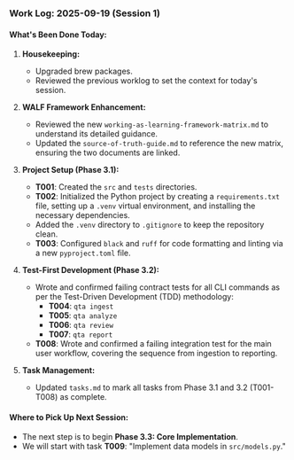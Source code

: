 ### Work Log: 2025-09-19 (Session 1)

#### What's Been Done Today:

1.  **Housekeeping:**
    *   Upgraded brew packages.
    *   Reviewed the previous worklog to set the context for today's session.

2.  **WALF Framework Enhancement:**
    *   Reviewed the new `working-as-learning-framework-matrix.md` to understand its detailed guidance.
    *   Updated the `source-of-truth-guide.md` to reference the new matrix, ensuring the two documents are linked.

3.  **Project Setup (Phase 3.1):**
    *   **T001**: Created the `src` and `tests` directories.
    *   **T002**: Initialized the Python project by creating a `requirements.txt` file, setting up a `.venv` virtual environment, and installing the necessary dependencies.
    *   Added the `.venv` directory to `.gitignore` to keep the repository clean.
    *   **T003**: Configured `black` and `ruff` for code formatting and linting via a new `pyproject.toml` file.

4.  **Test-First Development (Phase 3.2):**
    *   Wrote and confirmed failing contract tests for all CLI commands as per the Test-Driven Development (TDD) methodology:
        *   **T004**: `qta ingest`
        *   **T005**: `qta analyze`
        *   **T006**: `qta review`
        *   **T007**: `qta report`
    *   **T008**: Wrote and confirmed a failing integration test for the main user workflow, covering the sequence from ingestion to reporting.

5.  **Task Management:**
    *   Updated `tasks.md` to mark all tasks from Phase 3.1 and 3.2 (T001-T008) as complete.

#### Where to Pick Up Next Session:

*   The next step is to begin **Phase 3.3: Core Implementation**.
*   We will start with task **T009**: "Implement data models in `src/models.py`."

